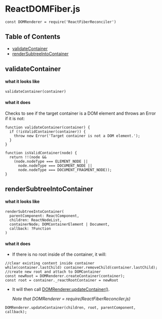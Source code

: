 # ReactDOMFiber.js
`const DOMRenderer = require('ReactFiberReconciler')`

## Table of Contents
- [validateContainer](#ReactDOMFiber.validateContainer)
- [renderSubtreeIntoContainer](#ReactDOMFiber.renderSubtreeIntoContainer)

<a name="ReactDOMFiber.validateContainer"></a>
## validateContainer
#### what it looks like
```
validateContainer(container)
```
#### what it does
Checks to see if the target container is a DOM element and throws an Error if it is not:
```
function validateContainer(container) {
  if (!isValidContainer(container)) {
    throw new Error('Target container is not a DOM element.');
  }
}

function isValidContainer(node) {
  return !!(node &&
    (node.nodeType === ELEMENT_NODE ||
      node.nodeType === DOCUMENT_NODE ||
      node.nodeType === DOCUMENT_FRAGMENT_NODE));
}
```

<a name="ReactDOMFiber.renderSubtreeIntoContainer"></a>
## renderSubtreeIntoContainer
#### what it looks like
```
renderSubtreeIntoContainer(
  parentComponent: ReactComponent,
  children: ReactNodeList,
  containerNode; DOMContainerElement | Document,
  callback: ?Function
)
```
#### what it does
- If there is no root inside of the container, it will:
```
//clear existing content inside container
while(container.lastChild) container.removeChild(container.lastChild);
//create new root and attach to DOMContainer
const newRoot = DOMRenderer.createContainer(container);
const root = container._reactRootContainer = newRoot
```
- It will then call [DOMRenderer.updateContainer()](ReactFiberReconciler.js.MD).

  *Note that DOMRenderer = require(ReactFiberReconciler.js)*
```
DOMRenderer.updateContainer(children, root, parentComponent, callback);
```
